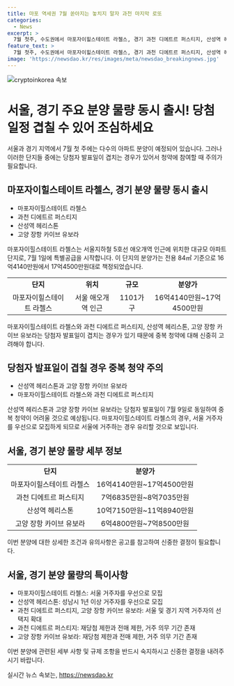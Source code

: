 ```yaml
---
title: 마포 역세권 7월 쏟아지는 놓치지 말자 과천 마지막 로또
categories:
  - News
excerpt: >
  7월 첫주, 수도권에서 마포자이힐스테이트 라첼스, 경기 과천 디에트르 퍼스티지, 산성역 헤리스톤, 고양 장항 카이브 유보라 등 아파트 분양이 동시에 시작된다. 그러나 당첨자 발표일이 겹치는 단지들이 있어 중복 청약에 주의가 필요하다. 특히 마포자이힐스테이트 라첼스와 과천 디에트르 퍼스티지, 산성역 헤리스톤과 고양 장항 카이브 유보라는 당첨자 발표일이 같아 중복청약이 어려우니 주의해야 한다.
feature_text: >
  7월 첫주, 수도권에서 마포자이힐스테이트 라첼스, 경기 과천 디에트르 퍼스티지, 산성역 헤리스톤, 고양 장항 카이브 유보라 등 아파트 분양이 동시에 시작된다. 그러나 당첨자 발표일이 겹치는 단지들이 있어 중복 청약에 주의가 필요하다. 특히 마포자이힐스테이트 라첼스와 과천 디에트르 퍼스티지, 산성역 헤리스톤과 고양 장항 카이브 유보라는 당첨자 발표일이 같아 중복청약이 어려우니 주의해야 한다.
image: 'https://newsdao.kr/res/images/meta/newsdao_breakingnews.jpg'
---
```


<p><img src="https://newsdao.kr/res/images/meta/newsdao_breakingnews.jpg" alt="cryptoinkorea 속보" /></p>

<h1>서울, 경기 주요 분양 물량 동시 출시! 당첨 일정 겹칠 수 있어 조심하세요</h1>

<p data-ke-size="size16">서울과 경기 지역에서 7월 첫 주에는 다수의 아파트 분양이 예정되어 있습니다. 그러나 이러한 단지들 중에는 당첨자 발표일이 겹치는 경우가 있어서 청약에 참여할 때 주의가 필요합니다.</p>

<h2>마포자이힐스테이트 라첼스, 경기 분양 물량 동시 출시</h2>

<ul>
    <li>마포자이힐스테이트 라첼스</li>
    <li>과천 디에트르 퍼스티지</li>
    <li>산성역 헤리스톤</li>
    <li>고양 장항 카이브 유보라</li>
</ul>

<p data-ke-size="size16">마포자이힐스테이트 라첼스는 서울지하철 5호선 애오개역 인근에 위치한 대규모 아파트 단지로, 7월 1일에 특별공급을 시작합니다. 이 단지의 분양가는 전용 84㎡ 기준으로 16억4140만원에서 17억4500만원대로 책정되었습니다.</p>

<table>
    <tr>
        <td style="text-align: center; height: 17px;"><b>단지</b></td>
        <td style="text-align: center; height: 17px;"><b>위치</b></td>
        <td style="text-align: center; height: 17px;"><b>규모</b></td>
        <td style="text-align: center; height: 17px;"><b>분양가</b></td>
    </tr>
    <tr>
        <td style="text-align: center; height: 17px;">마포자이힐스테이트 라첼스</td>
        <td style="text-align: center; height: 17px;">서울 애오개역 인근</td>
        <td style="text-align: center; height: 17px;">1101가구</td>
        <td style="text-align: center; height: 17px;">16억4140만원~17억4500만원</td>
    </tr>
</table>

<p data-ke-size="size16">마포자이힐스테이트 라첼스와 과천 디에트르 퍼스티지, 산성역 헤리스톤, 고양 장항 카이브 유보라는 당첨자 발표일이 겹치는 경우가 있기 때문에 중복 청약에 대해 신중히 고려해야 합니다.</p>

<h2>당첨자 발표일이 겹칠 경우 중복 청약 주의</h2>

<ul>
    <li>산성역 헤리스톤과 고양 장항 카이브 유보라</li>
    <li>마포자이힐스테이트 라첼스와 과천 디에트르 퍼스티지</li>
</ul>

<p data-ke-size="size16">산성역 헤리스톤과 고양 장항 카이브 유보라는 당첨자 발표일이 7월 9일로 동일하여 중복 청약이 어려울 것으로 예상됩니다. 마포자이힐스테이트 라첼스의 경우, 서울 거주자를 우선으로 모집하게 되므로 서울에 거주하는 경우 유리할 것으로 보입니다.</p>

<h2>서울, 경기 분양 물량 세부 정보</h2>

<table>
    <tr>
        <td style="text-align: center; height: 17px;"><b>단지</b></td>
        <td style="text-align: center; height: 17px;"><b>분양가</b></td>
    </tr>
    <tr>
        <td style="text-align: center; height: 17px;">마포자이힐스테이트 라첼스</td>
        <td style="text-align: center; height: 17px;">16억4140만원~17억4500만원</td>
    </tr>
    <tr>
        <td style="text-align: center; height: 17px;">과천 디에트르 퍼스티지</td>
        <td style="text-align: center; height: 17px;">7억6835만원~8억7035만원</td>
    </tr>
    <tr>
        <td style="text-align: center; height: 17px;">산성역 헤리스톤</td>
        <td style="text-align: center; height: 17px;">10억7150만원~11억8940만원</td>
    </tr>
    <tr>
        <td style="text-align: center; height: 17px;">고양 장항 카이브 유보라</td>
        <td style="text-align: center; height: 17px;">6억4800만원~7억8500만원</td>
    </tr>
</table>

<p data-ke-size="size16">이번 분양에 대한 상세한 조건과 유의사항은 공고를 참고하여 신중한 결정이 필요합니다.</p>

<h2>서울, 경기 분양 물량의 특이사항</h2>

<ul>
    <li>마포자이힐스테이트 라첼스: 서울 거주자를 우선으로 모집</li>
    <li>산성역 헤리스톤: 성남시 1년 이상 거주자를 우선으로 모집</li>
    <li>과천 디에트르 퍼스티지, 고양 장항 카이브 유보라: 서울 및 경기 지역 거주자의 선택지 확대</li>
    <li>과천 디에트르 퍼스티지: 재당첨 제한과 전매 제한, 거주 의무 기간 존재</li>
    <li>고양 장항 카이브 유보라: 재당첨 제한과 전매 제한, 거주 의무 기간 존재</li>
</ul>

<p data-ke-size="size16">이번 분양에 관련된 세부 사항 및 규제 조항을 반드시 숙지하시고 신중한 결정을 내려주시기 바랍니다.</p>
실시간 뉴스 속보는, <a href="https://newsdao.kr" rel="dofollow">https://newsdao.kr</a>


